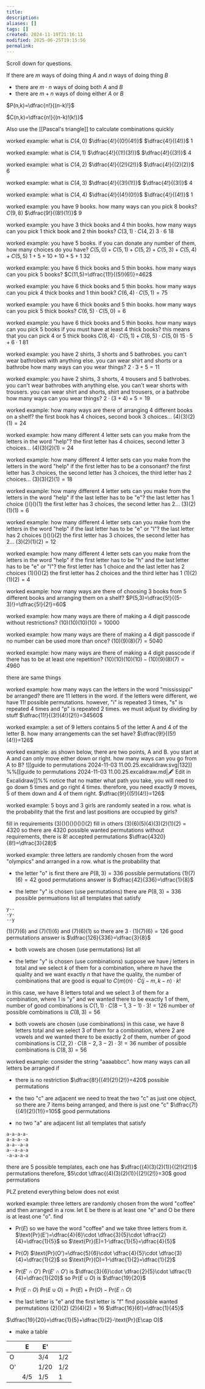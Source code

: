 ```yaml
---
title: 
description: 
aliases: []
tags: []
created: 2024-11-19T21:16:11
modified: 2025-06-25T19:15:56
permalink:
---
```


Scroll down for questions.

If there are $m$ ways of doing thing $A$ and $n$ ways of doing thing $B$
- there are $m\cdot n$ ways of doing both $A$ and $B$
- there are $m+n$ ways of doing either $A$ or $B$


$P(n,k)=\dfrac{n!}{(n-k)!}$

$C(n,k)=\dfrac{n!}{(n-k)!(k!)}$

Also use the [[Pascal's triangle]] to calculate combinations quickly


worked example: what is $C(4,0)$
$\dfrac{4!}{(0!)(4!)}$
$\dfrac{4!}{(4!)}$
$1$

worked example: what is $C(4,1)$
$\dfrac{4!}{(1!)(3!)}$
$\dfrac{4!}{(3!)}$
$4$

worked example: what is $C(4,2)$
$\dfrac{4!}{(2!)(2!)}$
$\dfrac{4!}{(2)(2)}$
$6$

worked example: what is $C(4,3)$
$\dfrac{4!}{(3!)(1!)}$
$\dfrac{4!}{(3!)}$
$4$

worked example: what is $C(4,4)$
$\dfrac{4!}{(4!)(0!)}$
$\dfrac{4!}{(4!)}$
$1$


worked example: you have 9 books. how many ways can you pick 8 books?
$C(9,8)$
$\dfrac{9!}{(8!)(1!)}$
$9$

worked example: you have 3 thick books and 4 thin books. how many ways can you pick 1 thick book and 2 thin books?
$C(3,1)\cdot C(4,2)$
$3\cdot 6$
$18$

worked example: you have 5 books. if you can donate any number of them, how many choices do you have?
$C(5,0)+C(5,1)+C(5,2)+C(5,3)+C(5,4)+C(5,5)$
$1+5+10+10+5+1$
$32$


worked example: you have 6 thick books and 5 thin books. how many ways can you pick 5 books?
$C(11,5)=\dfrac{11!}{(5!)(6!)}=462$

worked example: you have 6 thick books and 5 thin books. how many ways can you pick 4 thick books and 1 thin book?
$C(6,4)\cdot C(5,1)=75$

worked example: you have 6 thick books and 5 thin books. how many ways can you pick 5 thick books?
$C(6,5)\cdot C(5,0)=6$

worked example: you have 6 thick books and 5 thin books. how many ways can you pick 5 books if you must have at least 4 thick books?
this means that you can pick 4 or 5 thick books
$C(6,4)\cdot C(5,1)+C(6,5)\cdot C(5,0)$
$15\cdot 5+6\cdot1$
$81$




worked example: you have 2 shirts, 3 shorts and 5 bathrobes. you can't wear bathrobes with anything else.
you can wear shirt and shorts or a bathrobe
how many ways can you wear things?
$2\cdot 3+5=11$


worked example: you have 2 shirts, 3 shorts, 4 trousers and 5 bathrobes. you can't wear bathrobes with anything else. you can't wear shorts with trousers.
you can wear shirt and shorts, shirt and trousers, or a bathrobe
how many ways can you wear things?
$2\cdot(3+4)+5=19$


worked example: how many ways are there of arranging 4 different books on a shelf?
the first book has 4 choices, second book 3 choices...
$(4)(3)(2)(1)=24$


worked example: how many different 4 letter sets can you make from the letters in the word "help"?
the first letter has 4 choices, second letter 3 choices...
$(4)(3)(2)(1)=24$


worked example: how many different 4 letter sets can you make from the letters in the word "help" if the first letter has to be a consonant?
the first letter has 3 choices, the second letter has 3 choices, the third letter has 2 choices...
$(3)(3)(2)(1)=18$


worked example: how many different 4 letter sets can you make from the letters in the word "help" if the last letter has to be "e"?
the last letter has 1 choice
$()()()(1)$
the first letter has 3 choices, the second letter has 2...
$(3)(2)(1)(1)=6$


worked example: how many different 4 letter sets can you make from the letters in the word "help" if the last letter has to be "e" or "l"?
the last letter has 2 choices
$()()()(2)$
the first letter has 3 choices, the second letter has 2...
$(3)(2)(1)(2)=12$

worked example: how many different 4 letter sets can you make from the letters in the word "help" if the first letter has to be "h" and the last letter has to be "e" or "l"?
the first letter has 1 choice and the last letter has 2 choices
$(1)()()(2)$
the first letter has 2 choices and the third letter has 1
$(1)(2)(1)(2)=4$





worked example: how many ways are there of choosing 3 books from 5 different books and arranging them on a shelf?
$P(5,3)=\dfrac{5!}{(5-3)!}=\dfrac{5!}{2!}=60$



worked example: how many ways are there of making a 4 digit passcode without restrictions?
$(10)(10)(10)(10)=10000$

worked example: how many ways are there of making a 4 digit passcode if no number can be used more than once?
$(10)(9)(8)(7)=5040$

worked example: how many ways are there of making a 4 digit passcode if there has to be at least one repetition?
$(10)(10)(10)(10)-(10)(9)(8)(7)=4960$



there are same things


worked example: how many ways can the letters in the word "mississippi" be arranged?
there are 11 letters in the word. if the letters were different, we have $11!$ possible permutations.
however, "i" is repeated 3 times, "s" is repeated 4 times and "p" is repeated 2 times. we must adjust by dividing by stuff
$\dfrac{11!}{(3!)(4!)(2!)}=34560$


worked example: a set of 9 letters contains 5 of the letter A and 4 of the letter B. how many arrangements can the set have?
$\dfrac{9!}{(5!)(4!)}=126$ 

worked example: as shown below, there are two points, A and B. you start at A and can only move either down or right. how many ways can you go from A to B?
![[guide to permutations 2024-11-03 11.00.25.excalidraw.svg|132]]
%%[[guide to permutations 2024-11-03 11.00.25.excalidraw.md|🖋 Edit in Excalidraw]]%%
notice that no matter what path you take, you will need to go down 5 times and go right 4 times.
therefore, you need exactly 9 moves, 5 of them down and 4 of them right.
$\dfrac{9!}{(5!)(4!)}=126$


worked example: 5 boys and 3 girls are randomly seated in a row. what is the probability that the first and last positions are occupied by girls?

fill in requirements
$(3)()()()()()()(2)$
fill in others
$(3)(6)(5)(4)(3)(2)(1)(2)=4320$
so there are 4320 possible wanted permutations
without requirements, there is $8!$ accepted permutations
$\dfrac{4320}{8!}=\dfrac{3}{28}$




worked example: three letters are randomly chosen from the word "olympics" and arranged in a row. what is the probability that
- the letter "o" is first
there are $P(8,3)=336$ possible permutations
$(1)(7)(6)=42$ good permutations
answer is $\dfrac{42}{336}=\dfrac{1}{8}$

- the letter "y" is chosen (use permutations)
there are $P(8,3)=336$ possible permuations
list all templates that satisfy

```
y--
-y-
--y
```

$(1)(7)(6)$ and $(7)(1)(6)$ and $(7)(6)(1)$
so there are $3\cdot (1)(7)(6)=126$ good permutations
answer is $\dfrac{126}{336}=\dfrac{3}{8}$


- both vowels are chosen (use permutations)
list all

- the letter "y" is chosen (use combinations)
suppose we have $j$ letters in total and we select $k$ of them for a combination, where $m$ have the quality and we want exactly $n$ that have the quality,
the number of combinations that are good is equal to $C(m)(n)\cdot C(j-m,k-n)\cdot k!$

in this case, we have 8 letters total and we select 3 of them for a combination, where 1 is "y" and we wanted there to be exactly 1 of them,
number of good combinations is $C(1,1)\cdot C(8-1,3-1)\cdot 3!=126$
number of possible combinations is $C(8,3)=56$

- both vowels are chosen (use combinations)
in this case, we have 8 letters total and we select 3 of them for a combination, where 2 are vowels and we wanted there to be exactly 2 of them,
number of good combinations is $C(2,2)\cdot C(8-2,3-2)\cdot 3!=36$
number of possible combinations is $C(8,3)=56$




worked example: consider the string "aaaabbcc". how many ways can all letters be arranged if
- there is no restriction
$\dfrac{8!}{(4!)(2!)(2!)}=420$ possible permutations

- the two "c" are adjacent
we need to treat the two "c" as just one object, so there are 7 items being arranged, and there is just one "c"
$\dfrac{7!}{(4!)(2!)(1!)}=105$ good permutations

- no two "a" are adjacent
list all templates that satisfy

```
a-a-a-a-
a-a-a--a
a-a--a-a
a--a-a-a
-a-a-a-a
```

there are 5 possible templates, each one has $\dfrac{(4)(3)(2)(1)}{(2!)(2!)}$ permutations
therefore, $5\cdot \dfrac{(4)(3)(2)(1)}{(2!)(2!)}=30$ good permutations






PLZ pretend everything below does not exist


worked example: three letters are randomly chosen from the word "coffee" and then arranged in a row. let E be there is at least one "e" and O be there is at least one "o". find
- $\text{Pr}(E)$
so we have the word "coffee" and we take three letters from it.
$\text{Pr}(E')=\dfrac{4}{6}\cdot \dfrac{3}{5}\cdot \dfrac{2}{4}=\dfrac{1}{5}$
so $\text{Pr}(E)=1-\dfrac{1}{5}=\dfrac{4}{5}$

- $\text{Pr}(O)$
$\text{Pr}(O')=\dfrac{5}{6}\cdot \dfrac{4}{5}\cdot \dfrac{3}{4}=\dfrac{1}{2}$
so $\text{Pr}(O)=1-\dfrac{1}{2}=\dfrac{1}{2}$

- $\text{Pr}(E'\cap O')$
$\text{Pr}(E' \cap O')$ is $\dfrac{3}{6}\cdot \dfrac{2}{5}\cdot \dfrac{1}{4}=\dfrac{1}{20}$
so $\text{Pr}(E\cup O)$ is $\dfrac{19}{20}$

- $\text{Pr}(E\cap O)$
$\text{Pr}(E\cup O)=\text{Pr}(E)+\text{Pr}(O)-\text{Pr}(E\cap O)$


- the last letter is "e" and the first letter is "f"
find possible wanted permutations
$(2)()(2)$
$(2)(4)(2)=16$
$\dfrac{16}{6!}=\dfrac{1}{45}$


$\dfrac{19}{20}=\dfrac{1}{5}+\dfrac{1}{2}-\text{Pr}(E\cap O)$


- make a table

|     | E   | E'   |     |
| --- | --- | ---- | --- |
| O   |     | 3/4  | 1/2 |
| O'  |     | 1/20 | 1/2 |
|     | 4/5 | 1/5  | 1   |
